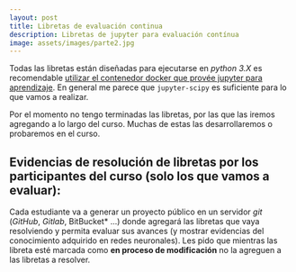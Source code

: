 ```yaml
---
layout: post
title: Libretas de evaluación continua
description: Libretas de jupyter para evaluación contínua
image: assets/images/parte2.jpg
---
```


Todas las libretas están diseñadas para ejecutarse en *python 3.X* es recomendable [utilizar el contenedor docker que provée jupyter para aprendizaje](https://jupyter-docker-stacks.readthedocs.io/en/latest/index.html). En general me parece que `jupyter-scipy` es suficiente para lo que vamos a realizar.

Por el momento no tengo terminadas las libretas, por las que las iremos agregando a lo largo del curso. Muchas de estas las desarrollaremos o probaremos en el curso.




## Evidencias de resolución de libretas por los participantes del curso (solo los que vamos a evaluar):

Cada estudiante va a generar un proyecto público en un servidor *git* (*GitHub*, *Gitlab*, BitBucket* ...) donde agregará las libretas que vaya resolviendo y permita evaluar sus avances (y mostrar evidencias del conocimiento adquirido en redes neuronales). Les pido que mientras las libreta esté marcada como **en proceso de modificación** no la agreguen a las libretas a resolver.


